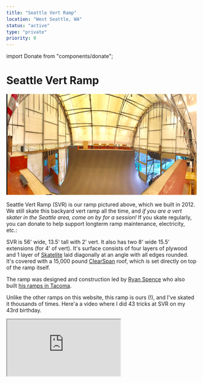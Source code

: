 ```yaml
---
title: "Seattle Vert Ramp"
location: "West Seattle, WA"
status: "active"
type: "private"
priority: 0
---
```


import Donate from "components/donate";

# Seattle Vert Ramp

<img src="../../public/images/svr-pano.jpg"   width="843px"  height="267px" />

Seattle Vert Ramp (SVR) is our ramp pictured above, which we built in 2012. We still skate this backyard vert ramp all the time, and _if you are a vert skater in the Seattle area, come on by for a session!_
If you skate regularly, you can donate to help support longterm ramp maintenance, electricity, etc.:

<Donate />

SVR is 56' wide, 13.5' tall with 2' vert. It also has two 8' wide 15.5' extensions (for 4' of vert). It's surface consists of four layers of plywood and 1 layer of [Skatelite](https://www.skatelite.com/) laid diagonally at an angle with all edges rounded. It's covered with a 15,000 pound [ClearSpan](https://www.clearspan.com/) roof, which is set directly on top of the ramp itself.

The ramp was designed and construction led by [Ryan Spence](https://www.linkedin.com/in/ryan-spence-1908211a5) who
also built [his ramps in Tacoma](/ramps/ryan/).

Unlike the other ramps on this website, this ramp is ours (!), and I've skated it thousands of times. Here'a a video where I did 43 tricks at SVR on my 43rd birthday.

<iframe src="https://www.youtube.com/embed/-5FbvrRzHak"/>


